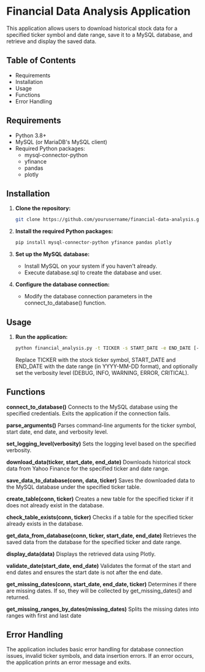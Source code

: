 # Financial Data Analysis Application

This application allows users to download historical stock data for a specified ticker symbol and date range, save it to a MySQL database, and retrieve and display the saved data.

## Table of Contents

- Requirements
- Installation
- Usage
- Functions
- Error Handling

## Requirements

- Python 3.8+
- MySQL (or MariaDB's MySQL client)
- Required Python packages:
  - mysql-connector-python
  - yfinance
  - pandas
  - plotly

## Installation

1. **Clone the repository:**
   ```bash
   git clone https://github.com/yourusername/financial-data-analysis.git

2. **Install the required Python packages:**
   ```bash
   pip install mysql-connector-python yfinance pandas plotly
   
3. **Set up the MySQL database:**
   - Install MySQL on your system if you haven't already.
   - Execute database.sql to create the database and user.

4. **Configure the database connection:**
   - Modify the database connection parameters in the connect_to_database() function.

## Usage

1. **Run the application:**
   ```bash
   python financial_analysis.py -t TICKER -s START_DATE -e END_DATE [-v VERBOSITY]
   ```
   Replace TICKER with the stock ticker symbol, START_DATE and END_DATE with the date range (in YYYY-MM-DD format), and optionally set the verbosity level (DEBUG, INFO, WARNING, ERROR, CRITICAL).

## Functions

**connect_to_database()**
Connects to the MySQL database using the specified credentials. Exits the application if the connection fails.

**parse_arguments()**
Parses command-line arguments for the ticker symbol, start date, end date, and verbosity level.

**set_logging_level(verbosity)**
Sets the logging level based on the specified verbosity.

**download_data(ticker, start_date, end_date)**
Downloads historical stock data from Yahoo Finance for the specified ticker and date range.

**save_data_to_database(conn, data, ticker)**
Saves the downloaded data to the MySQL database under the specified ticker table.

**create_table(conn, ticker)**
Creates a new table for the specified ticker if it does not already exist in the database.

**check_table_exists(conn, ticker)**
Checks if a table for the specified ticker already exists in the database.

**get_data_from_database(conn, ticker, start_date, end_date)**
Retrieves the saved data from the database for the specified ticker and date range.

**display_data(data)**
Displays the retrieved data using Plotly.

**validate_date(start_date, end_date)**
Validates the format of the start and end dates and ensures the start date is not after the end date.

**get_missing_dates(conn, start_date, end_date, ticker)**
Determines if there are missing dates. If so, they will be collected by get_missing_dates() and returned.

**get_missing_ranges_by_dates(missing_dates)**
Splits the missing dates into ranges with first and last date

## Error Handling

The application includes basic error handling for database connection issues, invalid ticker symbols, and data insertion errors. If an error occurs, the application prints an error message and exits.
